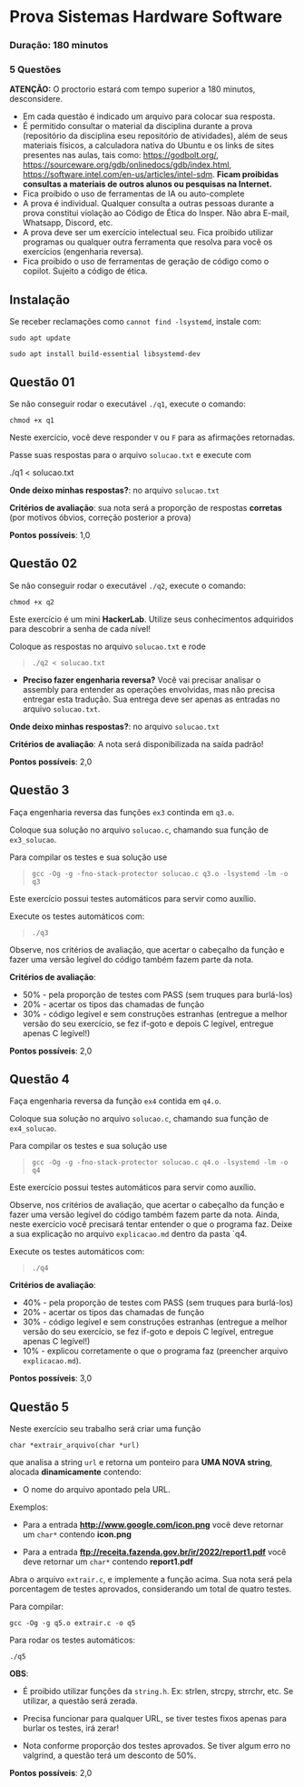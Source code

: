 # Prova Sistemas Hardware Software

<!-- markdown_py README.md > README.html -->

### Duração: 180 minutos
### 5 Questões

**ATENÇÃO:** O proctorio estará com tempo superior a 180 minutos, desconsidere.

* Em cada questão é indicado um arquivo para colocar sua resposta.
* É permitido consultar o material da disciplina durante a prova (repositório da disciplina  eseu repositório de atividades), além de seus materiais físicos, a calculadora nativa do Ubuntu e os links de sites presentes nas aulas, tais como: https://godbolt.org/, https://sourceware.org/gdb/onlinedocs/gdb/index.html, https://software.intel.com/en-us/articles/intel-sdm. **Ficam proibidas consultas a materiais de outros alunos ou pesquisas na Internet.**
* Fica proibido o uso de ferramentas de IA ou auto-complete
* A prova é individual. Qualquer consulta a outras pessoas durante a prova constitui violação ao Código de Ética do Insper. Não abra E-mail, Whatsapp, Discord, etc.
* A prova deve ser um exercício intelectual seu. Fica proibido utilizar programas ou qualquer outra ferramenta que resolva para você os exercícios (engenharia reversa).
* Fica proibido o uso de ferramentas de geração de código como o copilot. Sujeito a código de ética.

## Instalação

Se receber reclamações como `cannot find -lsystemd`, instale com:

`sudo apt update`

`sudo apt install build-essential libsystemd-dev`

## Questão 01

Se não conseguir rodar o executável `./q1`, execute o comando:

`chmod +x q1`

Neste exercício, você deve responder `V` ou `F` para as afirmações retornadas.

Passe suas respostas para o arquivo `solucao.txt` e execute com

./q1 < solucao.txt

**Onde deixo minhas respostas?**: no arquivo `solucao.txt`

**Critérios de avaliação**: sua nota será a proporção de respostas **corretas** (por motivos óbvios, correção posterior a prova)

**Pontos possíveis**: 1,0


## Questão 02

Se não conseguir rodar o executável `./q2`, execute o comando:

`chmod +x q2`

Este exercício é um mini **HackerLab**. Utilize seus conhecimentos adquiridos para descobrir a senha de cada nível!

Coloque as respostas no arquivo `solucao.txt` e rode

> `./q2 < solucao.txt`

- **Preciso fazer engenharia reversa?** Você vai precisar analisar o assembly para entender as operações envolvidas, mas não precisa entregar esta tradução. Sua entrega deve ser apenas as entradas no arquivo `solucao.txt`.

**Onde deixo minhas respostas?**: no arquivo `solucao.txt`

**Critérios de avaliação**: A nota será disponibilizada na saída padrão!

**Pontos possíveis**: 2,0


## Questão 3

Faça engenharia reversa das funções `ex3` continda em `q3.o`.

Coloque sua solução no arquivo `solucao.c`, chamando sua função de `ex3_solucao`.

Para compilar os testes e sua solução use

> `gcc -Og -g -fno-stack-protector solucao.c q3.o -lsystemd -lm -o q3`

Este exercício possui testes automáticos para servir como auxílio.

Execute os testes automáticos com:
> `./q3`

Observe, nos critérios de avaliação, que acertar o cabeçalho da função e fazer uma versão legível do código também fazem parte da nota.

**Critérios de avaliação**:
* 50% - pela proporção de testes com PASS (sem truques para burlá-los)
* 20% - acertar os tipos das chamadas de função
* 30% - código legível e sem construções estranhas (entregue a melhor versão do seu exercício, se fez if-goto e depois C legível, entregue apenas C legível!)

**Pontos possíveis**: 2,0

## Questão 4

Faça engenharia reversa da função `ex4` contida em `q4.o`.

Coloque sua solução no arquivo `solucao.c`, chamando sua função de `ex4_solucao`.

Para compilar os testes e sua solução use

> `gcc -Og -g -fno-stack-protector solucao.c q4.o -lsystemd -lm -o q4`

Este exercício possui testes automáticos para servir como auxílio.

Observe, nos critérios de avaliação, que acertar o cabeçalho da função e fazer uma versão legível do código também fazem parte da nota. Ainda, neste exercício você precisará tentar entender o que o programa faz. Deixe a sua explicação no arquivo `explicacao.md` dentro da pasta `q4.

Execute os testes automáticos com:
> `./q4`

**Critérios de avaliação**:
* 40% - pela proporção de testes com PASS (sem truques para burlá-los)
* 20% - acertar os tipos das chamadas de função
* 30% - código legível e sem construções estranhas (entregue a melhor versão do seu exercício, se fez if-goto e depois C legível, entregue apenas C legível!)
* 10% - explicou corretamente o que o programa faz (preencher arquivo `explicacao.md`).

**Pontos possíveis**: 3,0


## Questão 5

Neste exercício seu trabalho será criar uma função

```
char *extrair_arquivo(char *url)
```

que analisa a string `url` e retorna um ponteiro para **UMA NOVA string**, alocada **dinamicamente** contendo:

- O nome do arquivo apontado pela URL.

Exemplos:

- Para a entrada **http://www.google.com/icon.png** você deve retornar um `char*` contendo **icon.png**

- Para a entrada **ftp://receita.fazenda.gov.br/ir/2022/report1.pdf** você deve retornar um `char*` contendo **report1.pdf**

Abra o arquivo `extrair.c`, e implemente a função acima. Sua nota será pela porcentagem de testes aprovados, considerando um total de quatro testes.

Para compilar:

```
gcc -Og -g q5.o extrair.c -o q5
```

Para rodar os testes automáticos:

```
./q5
```

**OBS**:

- É proibido utilizar funções da `string.h`. Ex: strlen, strcpy, strrchr, etc. Se utilizar, a questão será zerada.

- Precisa funcionar para qualquer URL, se tiver testes fixos apenas para burlar os testes, irá zerar!

- Nota conforme proporção dos testes aprovados. Se tiver algum erro no valgrind, a questão terá um desconto de 50%.


**Pontos possíveis**: 2,0